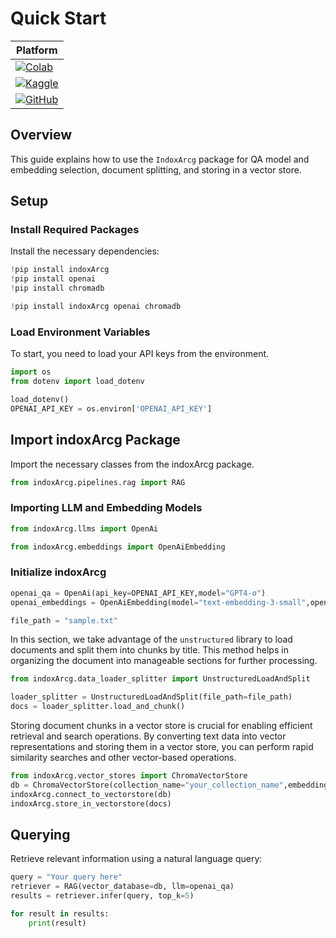 # Quick Start


| Platform |
|----------|
| [![Colab](https://colab.research.google.com/assets/colab-badge.svg)](https://colab.research.google.com/github/osllmai/inDox/blob/master/cookbook/indoxArcg/quick_start.ipynb) |
| [![Kaggle](https://img.shields.io/badge/Kaggle-Notebook-blue?logo=kaggle)](https://www.kaggle.com/code/scratchpad/notebook35a81d384c/edit) |
| [![GitHub](https://img.shields.io/badge/GitHub-Repository-blue?logo=github)](https://github.com/osllmai/inDox/blob/master/cookbook/indoxArcg/quick_start.ipynb) |


## Overview

This guide explains how to use the `IndoxArcg` package for QA model and embedding selection, document splitting, and storing in a vector store.

## Setup

### Install Required Packages

Install the necessary dependencies:

```python
!pip install indoxArcg
!pip install openai
!pip install chromadb
```

```python
!pip install indoxArcg openai chromadb
```

### Load Environment Variables

To start, you need to load your API keys from the environment.

```python
import os
from dotenv import load_dotenv

load_dotenv()
OPENAI_API_KEY = os.environ['OPENAI_API_KEY']
```

## Import indoxArcg Package

Import the necessary classes from the indoxArcg package.

```python
from indoxArcg.pipelines.rag import RAG
```

### Importing LLM and Embedding Models

```python
from indoxArcg.llms import OpenAi
```

```python
from indoxArcg.embeddings import OpenAiEmbedding
```

### Initialize indoxArcg

```python
openai_qa = OpenAi(api_key=OPENAI_API_KEY,model="GPT4-o")
openai_embeddings = OpenAiEmbedding(model="text-embedding-3-small",openai_api_key=OPENAI_API_KEY)
```

```python
file_path = "sample.txt"
```

In this section, we take advantage of the `unstructured` library to load
documents and split them into chunks by title. This method helps in
organizing the document into manageable sections for further
processing.

```python
from indoxArcg.data_loader_splitter import UnstructuredLoadAndSplit
```

```python
loader_splitter = UnstructuredLoadAndSplit(file_path=file_path)
docs = loader_splitter.load_and_chunk()
```

Storing document chunks in a vector store is crucial for enabling
efficient retrieval and search operations. By converting text data into
vector representations and storing them in a vector store, you can
perform rapid similarity searches and other vector-based operations.

```python
from indoxArcg.vector_stores import ChromaVectorStore
db = ChromaVectorStore(collection_name="your_collection_name",embedding=embed_openai)
indoxArcg.connect_to_vectorstore(db)
indoxArcg.store_in_vectorstore(docs)
```

## Querying

Retrieve relevant information using a natural language query:

```python
query = "Your query here"
retriever = RAG(vector_database=db, llm=openai_qa)
results = retriever.infer(query, top_k=5)

for result in results:
    print(result)
```

